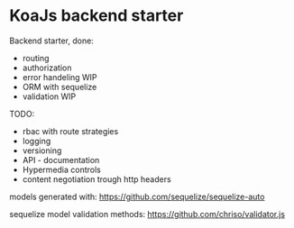 # KoaJs backend starter
Backend starter,
done:
* routing
* authorization
* error handeling WIP
* ORM with sequelize
* validation WIP

TODO:
* rbac with route strategies
* logging
* versioning
* API - documentation
* Hypermedia controls
* content negotiation trough http headers




models generated with: https://github.com/sequelize/sequelize-auto

sequelize model validation methods: https://github.com/chriso/validator.js
